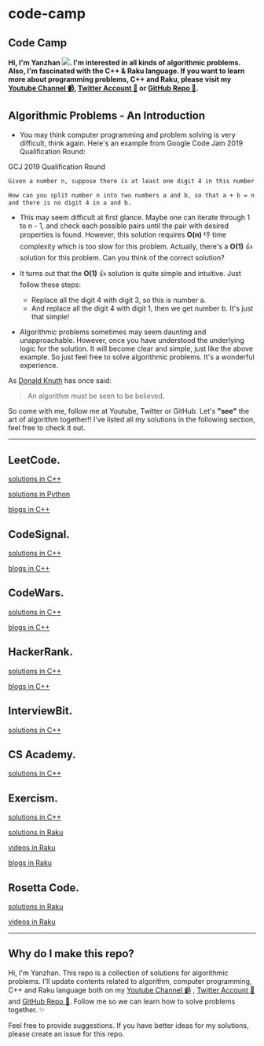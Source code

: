 # code-camp

## Code Camp

**Hi, I'm Yanzhan ![](resources/avatar.jpeg). I'm interested in all kinds of algorithmic problems. Also, I'm fascinated with the C++ & Raku language. If you want to learn more about programming problems, C++ and Raku, please visit my [Youtube Channel :video_camera:](https://www.youtube.com/channel/UCDkz-__gl3frqLexukpG0DA?view_as=subscriber), [Twitter Account :iphone:](https://twitter.com/YangYanzhan) or [GitHub Repo :memo:](https://github.com/yangyanzhan/code-camp).**

## Algorithmic Problems - An Introduction

* You may think computer programming and problem solving is very difficult, think again. Here's an example from Google Code Jam 2019 Qualification Round:

GCJ 2019 Qualification Round
```html
Given a number n, suppose there is at least one digit 4 in this number.

How can you split number n into two numbers a and b, so that a + b = n
and there is no digit 4 in a and b.
```

* This may seem difficult at first glance. Maybe one can iterate through 1 to n - 1, and check each possible pairs until the pair with desired properties is found. However, this solution requires **O(n)** :-1: time complexity which is too slow for this problem. Actually, there's a **O(1)** :+1: solution for this problem. Can you think of the correct solution?

* It turns out that the **O(1)** :+1: solution is quite simple and intuitive. Just follow these steps:
   * Replace all the digit 4 with digit 3, so this is number a.
   * And replace all the digit 4 with digit 1, then we get number b.
   It's just that simple!

* Algorithmic problems sometimes may seem daunting and unapproachable. However, once you have understood the underlying logic for the solution. It will become clear and simple, just like the above example. So just feel free to solve algorithmic problems. It's a wonderful experience.

As [Donald Knuth](https://en.wikipedia.org/wiki/Donald_Knuth) has once said:

> An algorithm must be seen to be believed.

So come with me, follow me at Youtube, Twitter or GitHub. Let's **"see"** the art of algorithm together!! I've listed all my solutions in the following section, feel free to check it out.

---

## LeetCode.

[solutions in C++](https://github.com/yangyanzhan/code-camp/tree/master/leetcode/c%2B%2B)

[solutions in Python](https://github.com/yangyanzhan/code-camp/tree/master/leetcode/python)

[blogs in C++](https://yanzhan.site/leetcode/)

## CodeSignal.

[solutions in C++](https://github.com/yangyanzhan/code-camp/tree/master/codesignal/c%2B%2B)

[blogs in C++](https://yanzhan.site/codesignal/)

## CodeWars.

[solutions in C++](https://github.com/yangyanzhan/code-camp/tree/master/codewars/c%2B%2B)

[blogs in C++](https://yanzhan.site/codewars/)

## HackerRank.

[solutions in C++](https://github.com/yangyanzhan/code-camp/tree/master/hackerrank/c%2B%2B)

[blogs in C++](https://yanzhan.site/hackerrank/)

## InterviewBit.

[solutions in C++](https://github.com/yangyanzhan/code-camp/tree/master/interviewbit/c%2B%2B)

## CS Academy.

[solutions in C++](https://github.com/yangyanzhan/code-camp/tree/master/csacademy/c%2B%2B)

## Exercism.

[solutions in C++](https://github.com/yangyanzhan/code-camp/tree/master/exercism/c%2B%2B)

[solutions in Raku](https://github.com/yangyanzhan/code-camp/tree/master/exercism/raku)

[videos in Raku](https://www.youtube.com/playlist?list=PLauAmRFUiNdsy3AD7YXmSBUiJsWVeO_3q)

[blogs in Raku](https://yanzhan.site/exercism/raku/)

## Rosetta Code.

[solutions in Raku](https://github.com/yangyanzhan/code-camp/tree/master/rosetta/raku)

[videos in Raku](https://www.youtube.com/watch?v=LKSMZIB8hhw&list=PLauAmRFUiNdsCK1JCxH72Ttg-IXjR7yQi)

---

## Why do I make this repo?

Hi, I'm Yanzhan. This repo is a collection of solutions for algorithmic problems. I'll update contents related to algorithm, computer programming, C++ and  Raku language both on my [Youtube Channel :video_camera:](https://www.youtube.com/channel/UCDkz-__gl3frqLexukpG0DA?view_as=subscriber) , [Twitter Account :iphone:](https://twitter.com/YangYanzhan) and [GitHub Repo :memo:](https://github.com/yangyanzhan/code-camp). Follow me so we can learn how to solve problems together. :sparkles:

Feel free to provide suggestions. If you have better ideas for my solutions, please create an issue for this repo.
